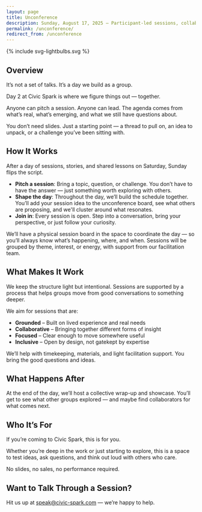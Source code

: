 ```yaml
---
layout: page
title: Unconference
description: Sunday, August 17, 2025 – Participant-led sessions, collaboration, and co-creation grounded in community insight.
permalink: /unconference/
redirect_from: /unconference
---
```


<article class="grid grid-blade reversed">
<div class="image-area colorized-orange">
  {% include svg-lightbulbs.svg %}
</div>
<div class="text-area">
  <h2 class="colorized-orange">Overview</h2>
  <p><span class="lead colorized-orange">It’s not a set of talks. It’s a day we build as a group.</span></p>
  <p>Day 2 at Civic Spark is where we figure things out — together.</p>
  <p>Anyone can pitch a session. Anyone can lead. The agenda comes from what’s real, what’s emerging, and what we still have questions about.</p>
  <p>You don’t need slides. Just a starting point — a thread to pull on, an idea to unpack, or a challenge you’ve been sitting with.</p>
  </div>
</article>

<div>
  <h2 class="colorized-orange">How It Works</h2>
  <p>After a day of sessions, stories, and shared lessons on Saturday, Sunday flips the script.</p>
  <ul>
<li><strong class="colorized-orange">Pitch a session</strong>: Bring a topic, question, or challenge. You don’t have to have the answer — just something worth exploring with others.</li>
<li><strong class="colorized-orange">Shape the day</strong>: Throughout the day, we’ll build the schedule together. You’ll add your session idea to the unconference board, see what others are proposing, and we'll cluster around what resonates.</li>
<li><strong class="colorized-orange">Join in</strong>: Every session is open. Step into a conversation, bring your perspective, or just follow your curiosity.</li>
</ul>

<p>We’ll have a physical session board in the space to coordinate the day — so you’ll always know what’s happening, where, and when. Sessions will be grouped by theme, interest, or energy, with support from our facilitation team.</p>
</div>

<h2 class="colorized-orange">What Makes It Work</h2>

We keep the structure light but intentional. Sessions are supported by a process that helps groups move from good conversations to something deeper.

We aim for sessions that are:

- **Grounded** – Built on lived experience and real needs
- **Collaborative** – Bringing together different forms of insight
- **Focused** – Clear enough to move somewhere useful
- **Inclusive** – Open by design, not gatekept by expertise

We’ll help with timekeeping, materials, and light facilitation support. You bring the good questions and ideas.

<h2 class="colorized-orange">What Happens After</h2>

At the end of the day, we’ll host a collective wrap-up and showcase. You’ll get to see what other groups explored — and maybe find collaborators for what comes next.

<h2 class="colorized-orange">Who It’s For</h2>

If you’re coming to Civic Spark, this is for you.

Whether you’re deep in the work or just starting to explore, this is a space to test ideas, ask questions, and think out loud with others who care.

No slides, no sales, no performance required.

<h2 class="colorized-orange">Want to Talk Through a Session?</h2>

Hit us up at speak@civic-spark.com — we’re happy to help.
